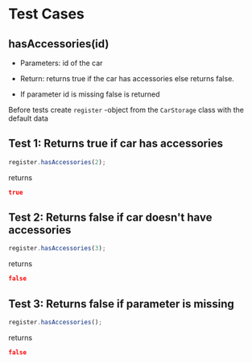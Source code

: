 # Test Cases

## **hasAccessories(id)**

- Parameters: id of the car

- Return: returns true if the car has accessories else returns false.

- If parameter id is missing false is returned

Before tests create `register` -object from the `CarStorage` class with the default data

## Test 1: Returns true if car has accessories

```js
register.hasAccessories(2);
```

returns

```json
true
```

## Test 2: Returns false if car doesn't have accessories

```js
register.hasAccessories(3);
```

returns

```json
false
```

## Test 3: Returns false if parameter is missing

```js
register.hasAccessories();
```

returns

```json
false
```
